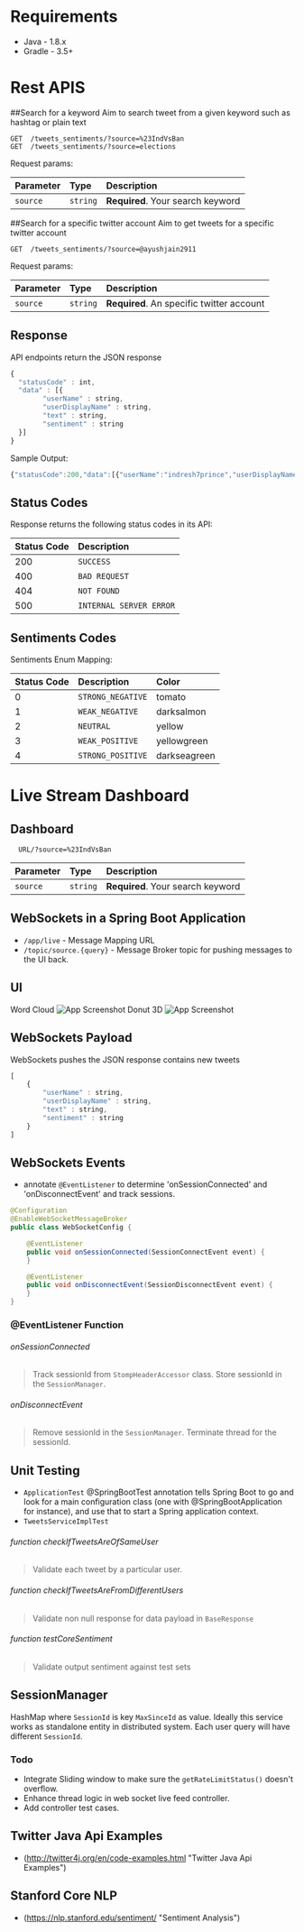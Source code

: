 # Requirements
- Java - 1.8.x
- Gradle - 3.5+

# Rest APIS
##Search for a keyword
Aim to search tweet from a given keyword such as hashtag or plain text
```http
GET  /tweets_sentiments/?source=%23IndVsBan
GET  /tweets_sentiments/?source=elections
```
Request params:

| Parameter | Type | Description |
| :--- | :--- | :--- |
| `source` | `string` | **Required**. Your search keyword |

##Search for a specific twitter account
Aim to get tweets for a specific twitter account
```http
GET  /tweets_sentiments/?source=@ayushjain2911
```
Request params:

| Parameter | Type | Description |
| :--- | :--- | :--- |
| `source` | `string` | **Required**. An specific twitter account |
## Response
API endpoints return the JSON response
```javascript
{
  "statusCode" : int,
  "data" : [{
        "userName" : string,
        "userDisplayName" : string,
        "text" : string,
        "sentiment" : string
  }]
}
```

Sample Output:

```javascript
{"statusCode":200,"data":[{"userName":"indresh7prince","userDisplayName":"Indresh Reddy","text":"RT @Wriddhipops: Congratulations Team! It was an amazing experience to play this special Test match & to see the number of ppl who turned u…","sentiment":"WEAK_POSITIVE"},{"userName":"alokrules","userDisplayName":"Alok tiwari","text":"RT @Mittermaniac: Like where does #Manjrekar get all this shitty arrogance from? As a \"player\", which he keeps harping on, he was inconsequ…","sentiment":"WEAK_NEGATIVE"},{"userName":"PremiumCricket1","userDisplayName":"Premium Cricket Predictions","text":"CHAMP12NS\n.\n12 consecutive home Test series wins for #TeamIndia.\nThey're right on top of the #WTC21 table with 360… https://t.co/vTO4b9Ixat","sentiment":"WEAK_POSITIVE"},{"userName":"MonikaJ67120265","userDisplayName":"Monika Jain","text":"RT @CricketNDTV: Rohit Sharma takes an insane slip catch, Twitter bows down to \"superhero\"\n\n#RohitSharma\n#INDvBAN\n#INDvsBAN\n#PinkBallTest\n#…","sentiment":"WEAK_NEGATIVE"},{"userName":"varun18vijay","userDisplayName":"Varun Vijay","text":"RT @htTweets: #IndvsBan | @imVkohli breaks @msdhoni's record as India thrash Bangladesh in day-night Test\n\nRead more here: https://t.co/XwP…","sentiment":"WEAK_NEGATIVE"},{"userName":"Sudhu7777","userDisplayName":"Sudharshan Reddy","text":"RT @RaviShastriOfc: Great pink show in Kolkata. President @SGanguly99 ensured no stone was left unturned. Well done ! #PinkBallTest #India…","sentiment":"WEAK_NEGATIVE"},{"userName":"DBhaskarHindi","userDisplayName":"Dainik Bhaskar Hindi","text":"#विराट_कोहली की कप्तानी में भारत की लगातार 7वीं टेस्ट जीत, धोनी का रिकॉर्ड तोड़ा\nआगे पढ़े.....\n#INDvsBAN #TeamIndia… https://t.co/NYnErvF7To","sentiment":"WEAK_NEGATIVE"},{"userName":"eecraft","userDisplayName":"Jayarama Shenoy","text":"#cricket In perhaps an unintended consequence of the Test Championship, are we seeing a surge of innings wins? Indi… https://t.co/VvhbpacY7Z","sentiment":"WEAK_NEGATIVE"},{"userName":"iam_shiva__","userDisplayName":"Shiva \uD83D\uDD25","text":"RT @vk_fangirl: Happy Captain @imVkohli\n\uD83D\uDE1A❤️\nSwagstar of the match \uD83D\uDD25❤️\n#INDvsBAN #PinkBallTest https://t.co/HlyNzVmdz2","sentiment":"WEAK_NEGATIVE"},{"userName":"viveksekhar1","userDisplayName":"Vivek","text":"RT @Mittermaniac: Like where does #Manjrekar get all this shitty arrogance from? As a \"player\", which he keeps harping on, he was inconsequ…","sentiment":"WEAK_NEGATIVE"},{"userName":"am_vaishali","userDisplayName":"Vaishali","text":"RT @am_vaishali: Here is my perfect screenshot team\n @AawazDotCom \n\n#IndvsBan #PinkBallTest #AawazSunno #TestMatch \nJoin\n@abha_mishra19\n@Ni…","sentiment":"WEAK_NEGATIVE"},{"userName":"am_vaishali","userDisplayName":"Vaishali","text":"Here is my perfect screenshot team\n @AawazDotCom \n\n#IndvsBan #PinkBallTest #AawazSunno #TestMatch \nJoin… https://t.co/erxiEehU6z","sentiment":"NEUTRAL"},{"userName":"Santoshmalhad","userDisplayName":"Santosh Kumar","text":"RT @ZeeNewsHindi: #INDvsBAN: जानिए, कैसे जीता #TeamIndia ने 2 दिन 48 मिनट में अपना पहला #PinkBallTest\n\nhttps://t.co/zP1toeO8T1","sentiment":"WEAK_NEGATIVE"},{"userName":"SWAPNILBANKAR15","userDisplayName":"SWAPNIL D. BANKAR","text":"RT @vchetan21: Pink city change to kolkata for next 5 days as this is 1st day night test match with pink ball...\n@ICC @BCCI  #INDvsBAN http…","sentiment":"WEAK_NEGATIVE"},{"userName":"pranav9983","userDisplayName":"Pranav Patel","text":"RT @CricketNDTV: #SanjayManjrekar's comments on #HarshaBhogle's knowledge of cricket angers fans on Twitter\n\n#INDvBAN #INDvsBAN #DayNightTe…","sentiment":"WEAK_NEGATIVE"}]}
```

## Status Codes

Response returns the following status codes in its API:

| Status Code | Description |
| :--- | :--- |
| 200 | `SUCCESS` |
| 400 | `BAD REQUEST` |
| 404 | `NOT FOUND` |
| 500 | `INTERNAL SERVER ERROR` |

## Sentiments Codes

Sentiments Enum Mapping:

| Status Code | Description | Color |
| :--- | :--- | :--- |
| 0 | `STRONG_NEGATIVE` | tomato |
| 1 | `WEAK_NEGATIVE` | darksalmon |
| 2 | `NEUTRAL` | yellow |
| 3 | `WEAK_POSITIVE` | yellowgreen |
| 4 | `STRONG_POSITIVE` | darkseagreen |

# Live Stream Dashboard
## Dashboard
```http
  URL/?source=%23IndVsBan
```
| Parameter | Type | Description |
| :--- | :--- | :--- |
| `source` | `string` | **Required**. Your search keyword |

## WebSockets in a Spring Boot Application

- `/app/live` - Message Mapping URL
- `/topic/source.{query}` - Message Broker topic for pushing messages to the UI back.

## UI
Word Cloud
![App Screenshot](screenshot2.png)
Donut 3D
![App Screenshot](screenshot1.png)

## WebSockets Payload
WebSockets pushes the JSON response contains new tweets
```javascript
[
    {
        "userName" : string,
        "userDisplayName" : string,
        "text" : string,
        "sentiment" : string
    }
]
```
## WebSockets Events
  - annotate `@EventListener` to determine 'onSessionConnected' and 'onDisconnectEvent' and track sessions.
```java
@Configuration
@EnableWebSocketMessageBroker
public class WebSocketConfig {

    @EventListener
    public void onSessionConnected(SessionConnectEvent event) {
    }

    @EventListener
    public void onDisconnectEvent(SessionDisconnectEvent event) {
    }
}
```

### @EventListener Function
###### onSessionConnected
> Track sessionId from `StompHeaderAccessor` class.
> Store sessionId in the `SessionManager`.
###### onDisconnectEvent
> Remove sessionId in the `SessionManager`.
> Terminate thread for the sessionId.


## Unit Testing
- `ApplicationTest` @SpringBootTest annotation tells Spring Boot to go and look for a main configuration class (one with @SpringBootApplication for instance), and use that to start a Spring application context.
- `TweetsServiceImplTest`
###### function checkIfTweetsAreOfSameUser
> Validate each tweet by a particular user.
###### function checkIfTweetsAreFromDifferentUsers
> Validate non null response for data payload in `BaseResponse`
###### function testCoreSentiment
> Validate output sentiment against test sets

## SessionManager
HashMap where `SessionId` is key `MaxSinceId` as value. Ideally this service works as standalone entity in distributed system.
Each user query will have different `SessionId`.

### Todo
- Integrate Sliding window to make sure the `getRateLimitStatus()` doesn't overflow.
- Enhance thread logic in web socket live feed controller.
- Add controller test cases.

## Twitter Java Api Examples
- (http://twitter4j.org/en/code-examples.html "Twitter Java Api Examples")

## Stanford Core NLP
- (https://nlp.stanford.edu/sentiment/ "Sentiment Analysis")
